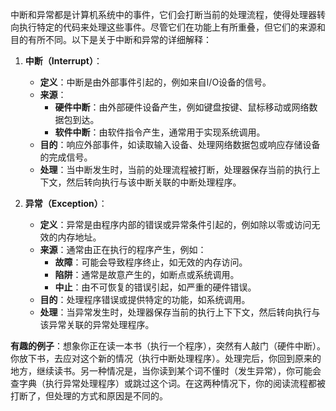 中断和异常都是计算机系统中的事件，它们会打断当前的处理流程，使得处理器转向执行特定的代码来处理这些事件。尽管它们在功能上有所重叠，但它们的来源和目的有所不同。以下是关于中断和异常的详细解释：

1. **中断（Interrupt）**：
   - **定义**：中断是由外部事件引起的，例如来自I/O设备的信号。
   - **来源**：
     - **硬件中断**：由外部硬件设备产生，例如键盘按键、鼠标移动或网络数据包到达。
     - **软件中断**：由软件指令产生，通常用于实现系统调用。
   - **目的**：响应外部事件，如读取输入设备、处理网络数据包或响应存储设备的完成信号。
   - **处理**：当中断发生时，当前的处理流程被打断，处理器保存当前的执行上下文，然后转向执行与该中断关联的中断处理程序。

2. **异常（Exception）**：
   - **定义**：异常是由程序内部的错误或异常条件引起的，例如除以零或访问无效的内存地址。
   - **来源**：通常由正在执行的程序产生，例如：
     - **故障**：可能会导致程序终止，如无效的内存访问。
     - **陷阱**：通常是故意产生的，如断点或系统调用。
     - **中止**：由不可恢复的错误引起，如严重的硬件错误。
   - **目的**：处理程序错误或提供特定的功能，如系统调用。
   - **处理**：当异常发生时，处理器保存当前的执行上下下文，然后转向执行与该异常关联的异常处理程序。

**有趣的例子**：想象你正在读一本书（执行一个程序），突然有人敲门（硬件中断）。你放下书，去应对这个新的情况（执行中断处理程序）。处理完后，你回到原来的地方，继续读书。另一种情况是，当你读到某个词不懂时（发生异常），你可能会查字典（执行异常处理程序）或跳过这个词。在这两种情况下，你的阅读流程都被打断了，但处理的方式和原因是不同的。